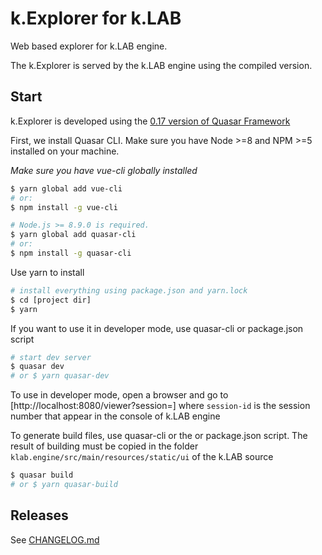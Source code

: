 # k.Explorer for k.LAB

Web based explorer for k.LAB engine.

The k.Explorer is served by the k.LAB engine using the compiled version.

## Start

k.Explorer is developed using the [0.17 version of Quasar Framework](https://v0-17.quasar-framework.org/)

First, we install Quasar CLI. Make sure you have Node >=8 and NPM >=5 installed on your machine.

*Make sure you have vue-cli globally installed*
```bash
$ yarn global add vue-cli
# or:
$ npm install -g vue-cli

# Node.js >= 8.9.0 is required.
$ yarn global add quasar-cli
# or:
$ npm install -g quasar-cli
```

Use yarn to install

```bash
# install everything using package.json and yarn.lock
$ cd [project dir]
$ yarn


```

If you want to use it in developer mode, use quasar-cli or package.json script
```bash
# start dev server
$ quasar dev
# or $ yarn quasar-dev
```
To use in developer mode, open a browser and go to [http://localhost:8080/viewer?session=<session-id>]
where `session-id` is the session number that appear in the console of k.LAB engine

To generate build files, use quasar-cli or the or package.json script.
The result of building must be copied in the folder `klab.engine/src/main/resources/static/ui` of the k.LAB source

```bash
$ quasar build
# or $ yarn quasar-build
```
## Releases
See [CHANGELOG.md](CHANGELOG.md)
